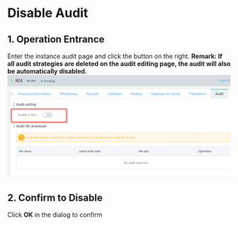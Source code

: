 # Disable Audit

## 1. Operation Entrance
Enter the instance audit page and click the button on the right.
**Remark: If all audit strategies are deleted on the audit editing page, the audit will also be automatically disabled.**
![Disable Instance 1](../../../../image/RDS/Disable-Audit-1.png)

## 2. Confirm to Disable
Click **OK** in the dialog to confirm
